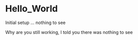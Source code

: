 # Hello_World
Initial setup ... nothing to see


Why are you still working, I told you there was nothing to see
